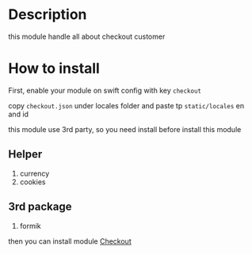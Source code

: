 # Description

this module handle all about checkout customer

# How to install

First, enable your module on swift config with key ````checkout````

copy `checkout.json` under locales folder and paste tp `static/locales` en and id

this module use 3rd party, so you need install before install this module

## Helper

1. currency 
2. cookies

## 3rd package

1. formik

then you can install module [Checkout](pages/default/readme.md)  
